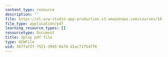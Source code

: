 ```yaml
---
content_type: resource
description: ''
file: https://ol-ocw-studio-app-production.s3.amazonaws.com/courses/18-03sc-differential-equations-fall-2011/36ffa72ff52139458a7dd1ac71754ff6_wwfjLBWfiSI.pdf
file_type: application/pdf
learning_resource_types: []
resourcetype: Document
title: 3play pdf file
type: OCWFile
uid: 36ffa72f-f521-3945-8a7d-d1ac71754ff6
---
```

